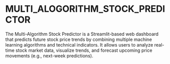 # MULTI_ALOGORITHM_STOCK_PREDICTOR
The Multi-Algorithm Stock Predictor is a Streamlit-based web dashboard that predicts future stock price trends by combining multiple machine learning algorithms and technical indicators. It allows users to analyze real-time stock market data, visualize trends, and forecast upcoming price movements (e.g., next-week predictions).
